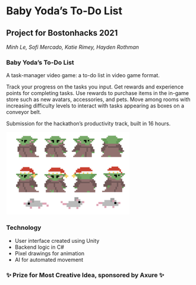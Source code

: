 # Baby Yoda’s To-Do List
## Project for Bostonhacks 2021

*Minh Le, Sofi Mercado, Katie Rimey, Hayden Rothman*

### Baby Yoda’s To-Do List
A task-manager video game: a to-do list in video game format.

Track your progress on the tasks you input. Get rewards and experience points for completing tasks. Use rewards to purchase items in the in-game store such as new avatars, accessories, and pets. Move among rooms with increasing difficulty levels to interact with tasks appearing as boxes on a conveyor belt.

Submission for the hackathon’s productivity track, built in 16 hours.

![](/BabyYodas.png)

### Technology
- User interface created using Unity
- Backend logic in C# 
- Pixel drawings for animation 
- AI for automated movement

### ✨ Prize for Most Creative Idea, sponsored by Axure ✨
